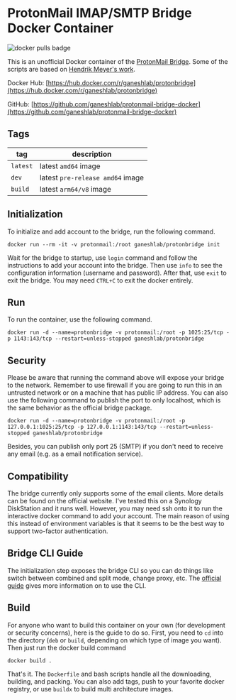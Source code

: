 # ProtonMail IMAP/SMTP Bridge Docker Container

![docker pulls badge](https://img.shields.io/docker/pulls/ganeshlab/protonbridge)

This is an unofficial Docker container of the [ProtonMail Bridge](https://github.com/ProtonMail/proton-bridge). Some of the scripts are based on [Hendrik Meyer's work](https://gitlab.com/T4cC0re/protonmail-bridge-docker).

Docker Hub: [https://hub.docker.com/r/ganeshlab/protonbridge](https://hub.docker.com/r/ganeshlab/protonbridge)

GitHub: [https://github.com/ganeshlab/protonmail-bridge-docker](https://github.com/ganeshlab/protonmail-bridge-docker)

## Tags

tag | description
 -- | --
`latest` | latest `amd64` image
`dev` | latest `pre-release amd64` image
`build` | latest `arm64/v8` image

## Initialization

To initialize and add account to the bridge, run the following command.

```
docker run --rm -it -v protonmail:/root ganeshlab/protonbridge init
```

Wait for the bridge to startup, use `login` command and follow the instructions to add your account into the bridge. Then use `info` to see the configuration information (username and password). After that, use `exit` to exit the bridge. You may need `CTRL+C` to exit the docker entirely.

## Run

To run the container, use the following command.

```
docker run -d --name=protonbridge -v protonmail:/root -p 1025:25/tcp -p 1143:143/tcp --restart=unless-stopped ganeshlab/protonbridge
```

## Security

Please be aware that running the command above will expose your bridge to the network. Remember to use firewall if you are going to run this in an untrusted network or on a machine that has public IP address. You can also use the following command to publish the port to only localhost, which is the same behavior as the official bridge package.

```
docker run -d --name=protonbridge -v protonmail:/root -p 127.0.0.1:1025:25/tcp -p 127.0.0.1:1143:143/tcp --restart=unless-stopped ganeshlab/protonbridge
```

Besides, you can publish only port 25 (SMTP) if you don't need to receive any email (e.g. as a email notification service).

## Compatibility

The bridge currently only supports some of the email clients. More details can be found on the official website. I've tested this on a Synology DiskStation and it runs well. However, you may need ssh onto it to run the interactive docker command to add your account. The main reason of using this instead of environment variables is that it seems to be the best way to support two-factor authentication.

## Bridge CLI Guide

The initialization step exposes the bridge CLI so you can do things like switch between combined and split mode, change proxy, etc. The [official guide](https://protonmail.com/support/knowledge-base/bridge-cli-guide/) gives more information on to use the CLI.

## Build

For anyone who want to build this container on your own (for development or security concerns), here is the guide to do so. First, you need to `cd` into the directory (`deb` or `build`, depending on which type of image you want). Then just run the docker build command
```
docker build .
```

That's it. The `Dockerfile` and bash scripts handle all the downloading, building, and packing. You can also add tags, push to your favorite docker registry, or use `buildx` to build multi architecture images.
